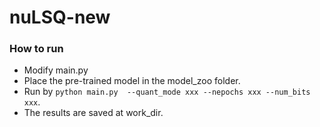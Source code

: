 # nuLSQ-new

### How to run
- Modify main.py
- Place the pre-trained model in the model_zoo folder.
- Run by `python main.py  --quant_mode xxx --nepochs xxx --num_bits xxx`.
- The results are saved at work_dir.
